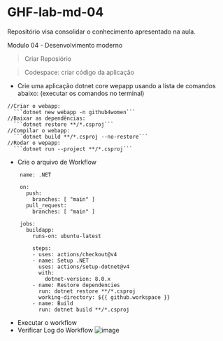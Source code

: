 # GHF-lab-md-04
Repositório visa consolidar o conhecimento apresentado na aula.

Modulo 04 - Desenvolvimento moderno 

> Criar Reposiório

> Codespace: criar código da aplicação
- Crie uma aplicação dotnet core wepapp usando a lista de comandos abaixo: (executar os comandos no terminal)
```
//Criar o webapp:
  ```dotnet new webapp -n github4women```
//Baixar as dependências:
  ```dotnet restore **/*.csproj```
//Compilar o webapp:
  ```dotnet build **/*.csproj --no-restore```
//Rodar o wepapp:
  ```dotnet run --project **/*.csproj```
```
- Crie o arquivo de Workflow
```
    name: .NET

    on:
      push:
        branches: [ "main" ]
      pull_request:
        branches: [ "main" ]
    
    jobs:
      buildapp:
        runs-on: ubuntu-latest

        steps:
        - uses: actions/checkout@v4
        - name: Setup .NET
          uses: actions/setup-dotnet@v4
          with:
            dotnet-version: 8.0.x
        - name: Restore dependencies
          run: dotnet restore **/*.csproj
          working-directory: ${{ github.workspace }}
        - name: Build
          run: dotnet build **/*.csproj
```
- Executar o workflow
- Verificar Log do Workflow
  ![image](https://github.com/user-attachments/assets/f151d791-cb47-4a5e-9c31-180f4f395a84)


